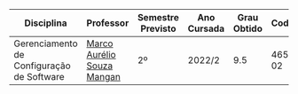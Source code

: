 | Disciplina | Professor | Semestre Previsto | Ano Cursada | Grau Obtido | CodiCred | Carga Horária |
| --- | --- | --- | --- | --- | --- | --- |
| Gerenciamento de Configuração de Software | [Marco Aurélio Souza Mangan](https://www.linkedin.com/in/marco-mangan/) | 2º | 2022/2 | 9.5 | 46509-02 | 30 |
